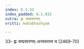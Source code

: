 ```yaml
---
index: 6.1.32
index_padded: 6.1.032
sutra: ह्वः सम्प्रसारणम्
vritti: mahabhashyam

---
```

33- ह्वः सम्प्रसारणम्-अभ्यस्तस्य च (2469-70) 